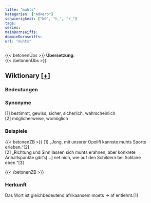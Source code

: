 ```yaml
---
title: "muhts"
kategorien: ["Adverb"]
schwierigkeit: ["k0", "h_", "r_"]
tags:
series:
mainDornseiffs:
domainDornseiffs:
url: "muhts"
---
```


{{< betonenÜbs >}}
**Übersetzung:**  
{{< /betonenÜbs >}}

## Wiktionary [[+](https://de.wiktionary.org/wiki/muhts)]

### Bedeutungen

### Synonyme
[1] bestimmt, gewiss, sicher, sicherlich, wahrscheinlich  
[2] möglicherweise, womöglich  

### Beispiele
{{< betonenZB >}}
[1] „Jong, mit unserer Opolifi kannste muhts Sports erleben.“[2]  
[2] „Richtung und Sinn lassen sich muhts erahnen, aber konkrete Anhaltspunkte gibt’s[…] net nich, wie auf den Schildern bei Solitaire eben.“[3]  

{{< /betonenZB >}}
### Herkunft
Das Wort ist gleichbedeutend afrikaansem moets → af entlehnt.[1]  


